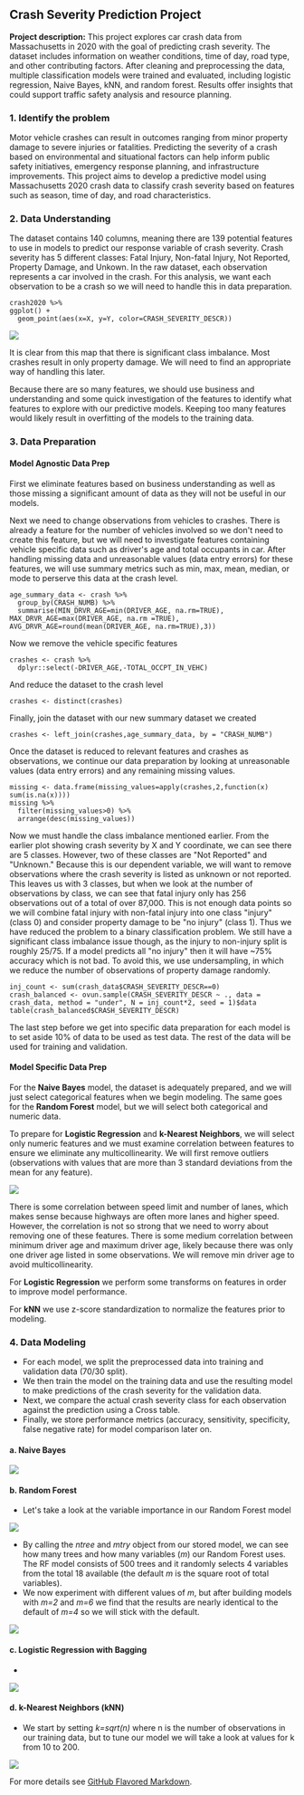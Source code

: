 ## Crash Severity Prediction Project

**Project description:** This project explores car crash data from Massachusetts in 2020 with the goal of predicting crash severity. The dataset includes information on weather conditions, time of day, road type, and other contributing factors. After cleaning and preprocessing the data, multiple classification models were trained and evaluated, including logistic regression, Naive Bayes, kNN, and random forest. Results offer insights that could support traffic safety analysis and resource planning.  

### 1. Identify the problem

Motor vehicle crashes can result in outcomes ranging from minor property damage to severe injuries or fatalities. Predicting the severity of a crash based on environmental and situational factors can help inform public safety initiatives, emergency response planning, and infrastructure improvements. This project aims to develop a predictive model using Massachusetts 2020 crash data to classify crash severity based on features such as season, time of day, and road characteristics.

### 2. Data Understanding

The dataset contains 140 columns, meaning there are 139 potential features to use in models to predict our response variable of crash severity.  Crash severity has 5 different classes: Fatal Injury, Non-fatal Injury, Not Reported, Property Damage, and Unkown.  In the raw dataset, each observation represents a car involved in the crash.  For this analysis, we want each observation to be a crash so we will need to handle this in data preparation.

```{r}
crash2020 %>%
ggplot() +
  geom_point(aes(x=X, y=Y, color=CRASH_SEVERITY_DESCR))
```
<img src="images/crashes1.png?raw=true"/>

It is clear from this map that there is significant class imbalance.  Most crashes result in only property damage.  We will need to find an appropriate way of handling this later.

Because there are so many features, we should use business and understanding and some quick investigation of the features to identify what features to explore with our predictive models.  Keeping too many features would likely result in overfitting of the models to the training data.

### 3. Data Preparation
#### Model Agnostic Data Prep
First we eliminate features based on business understanding as well as those missing a significant amount of data as they will not be useful in our models.

Next we need to change observations from vehicles to crashes. There is already a feature for the number of vehicles involved so we don't need to create this feature, but we will need to investigate features containing vehicle specific data such as driver's age and total occupants in car.  After handling missing data and unreasonable values (data entry errors) for these features, we will use summary metrics such as min, max, mean, median, or mode to perserve this data at the crash level.
```{r}
age_summary_data <- crash %>%
  group_by(CRASH_NUMB) %>%
  summarise(MIN_DRVR_AGE=min(DRIVER_AGE, na.rm=TRUE), MAX_DRVR_AGE=max(DRIVER_AGE, na.rm =TRUE), AVG_DRVR_AGE=round(mean(DRIVER_AGE, na.rm=TRUE),3))
```
Now we remove the vehicle specific features
```{r}
crashes <- crash %>%
  dplyr::select(-DRIVER_AGE,-TOTAL_OCCPT_IN_VEHC)
```
And reduce the dataset to the crash level
```{r}
crashes <- distinct(crashes)
```
Finally, join the dataset with our new summary dataset we created
```{r}
crashes <- left_join(crashes,age_summary_data, by = "CRASH_NUMB")
```
Once the dataset is reduced to relevant features and crashes as observations, we continue our data preparation by looking at unreasonable values (data entry errors) and any remaining missing values.
```{r}
missing <- data.frame(missing_values=apply(crashes,2,function(x) sum(is.na(x))))
missing %>%
  filter(missing_values>0) %>%
  arrange(desc(missing_values))
```
Now we must handle the class imbalance mentioned earlier.  From the earlier plot showing crash severity by X and Y coordinate, we can see there are 5 classes. However, two of these classes are "Not Reported" and "Unknown." Because this is our dependent variable, we will want to remove observations where the crash severity is listed as unknown or not reported.  This leaves us with 3 classes, but when we look at the number of observations by class, we can see that fatal injury only has 256 observations out of a total of over 87,000. This is not enough data points so we will combine fatal injury with non-fatal injury into one class "injury" (class 0) and consider property damage to be "no injury" (class 1). Thus we have reduced the problem to a binary classification problem.  We still have a significant class imbalance issue though, as the injury to non-injury split is roughly 25/75.  If  a model predicts all "no injury" then it will have ~75% accuracy which is not bad. To avoid this, we use undersampling, in which we reduce the number of observations of property damage randomly.
```{r}
inj_count <- sum(crash_data$CRASH_SEVERITY_DESCR==0)
crash_balanced <- ovun.sample(CRASH_SEVERITY_DESCR ~ ., data = crash_data, method = "under", N = inj_count*2, seed = 1)$data
table(crash_balanced$CRASH_SEVERITY_DESCR)
```

The last step before we get into specific data preparation for each model is to set aside 10% of data to be used as test data.  The rest of the data will be used for training and validation.

#### Model Specific Data Prep
For the **Naive Bayes** model, the dataset is adequately prepared, and we will just select categorical features when we begin modeling.  The same goes for the **Random Forest** model, but we will select both categorical and numeric data.

To prepare for **Logistic Regression** and **k-Nearest Neighbors**, we will select only numeric features and we must examine correlation between features to ensure we eliminate any multicollinearity.  We will first remove outliers (observations with values that are more than 3 standard deviations from the mean for any feature).

<img src="images/crash_pairspanel.png?raw=true"/>

There is some correlation between speed limit and number of lanes, which makes sense because highways are often more lanes and higher speed.  However, the correlation is not so strong that we need to worry about removing one of these features.  There is some medium correlation between minimum driver age and maximum driver age, likely because there was only one driver age listed in some observations.  We will remove min driver age to avoid multicollinearity.  

For **Logistic Regression** we perform some transforms on features in order to improve model performance.

For **kNN** we use z-score standardization to normalize the features prior to modeling.

### 4. Data Modeling

- For each model, we split the preprocessed data into training and validation data (70/30 split).
- We then train the model on the training data and use the resulting model to make predictions of the crash severity for the validation data.
- Next, we compare the actual crash severity class for each observation against the prediction using a Cross table.
- Finally, we store performance metrics (accuracy, sensitivity, specificity, false negative rate) for model comparison later on.

#### a. Naive Bayes

<img src="images/NB_crosstable.png?raw=true"/>

#### b. Random Forest

- Let's take a look at the variable importance in our Random Forest model

<img src="images/crash_rfvariables.png?raw=true"/>

- By calling the *ntree* and *mtry* object from our stored model, we can see how many trees and how many variables (*m*) our Random Forest uses.  The RF model consists of 500 trees and it randomly selects 4 variables from the total 18 available (the default *m* is the square root of total variables).
- We now experiment with different values of *m*, but after building models with *m=2* and *m=6* we find that the results are nearly identical to the default of *m=4* so we will stick with the default.

<img src="images/RF_crosstable.png?raw=true"/>

#### c. Logistic Regression with Bagging

- 
<img src="images/logreg_crosstable.png?raw=true"/>

#### d. k-Nearest Neighbors (kNN)

- We start by setting *k=sqrt(n)* where n is the number of observations in our training data, but to tune our model we will take a look at values for k from 10 to 200.

<img src="images/tune_knn.png?raw=true"/>



For more details see [GitHub Flavored Markdown](https://guides.github.com/features/mastering-markdown/).
